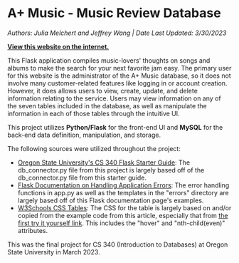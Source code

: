 # A+ Music - Music Review Database
*Authors: Julia Melchert and Jeffrey Wang | Date Last Updated: 3/30/2023*

**[View this website on the internet.](https://juliamelchert.pythonanywhere.com)**

This Flask application compiles music-lovers' thoughts on songs and albums to make the search for your next favorite jam easy. The primary user for this website is the administrator of the A+ Music database, so it does not involve many customer-related features like logging in or account creation. However, it does allows users to view, create, update, and delete information relating to the service. Users may view information on any of the seven tables included in the database, as well as manipulate the information in each of those tables through the intuitive UI.

This project utilizes **Python/Flask** for the front-end UI and **MySQL** for the back-end data definition, manipulation, and storage.

The following sources were utilized throughout the project:
* [Oregon State University's CS 340 Flask Starter Guide](https://github.com/osu-cs340-ecampus/flask-starter-app): The db_connector.py file from this project is largely based off of the db_connector.py file from this starter guide.
* [Flask Documentation on Handling Application Errors](https://flask.palletsprojects.com/en/2.2.x/errorhandling/): The error handling functions in app.py as well as the templates in the "errors" directory are largely based off of this Flask documentation page's examples.
* [W3Schools CSS Tables](https://www.w3schools.com/css/css_table.asp): The CSS for the table is largely based on and/or copied from the example code from this article, especially that from [the first try it yourself link](https://www.w3schools.com/css/tryit.asp?filename=trycss_table_fancy). This includes the "hover" and "nth-child(even)" attributes.

This was the final project for CS 340 (Introduction to Databases) at Oregon State University in March 2023.
